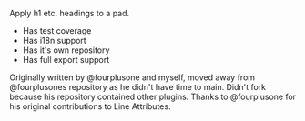 Apply h1 etc. headings to a pad.

* Has test coverage
* Has i18n support
* Has it's own repository
* Has full export support

Originally written by @fourplusone and myself, moved away from @fourplusones repository as he didn't have time to main.  Didn't fork because his repository contained other plugins.  Thanks to @fourplusone for his original contributions to Line Attributes.
